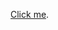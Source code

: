 [Click me](https://cdn.rawgit.com/vicente-gonzalez-ruiz/move-to-front_transform/master/index.html).
